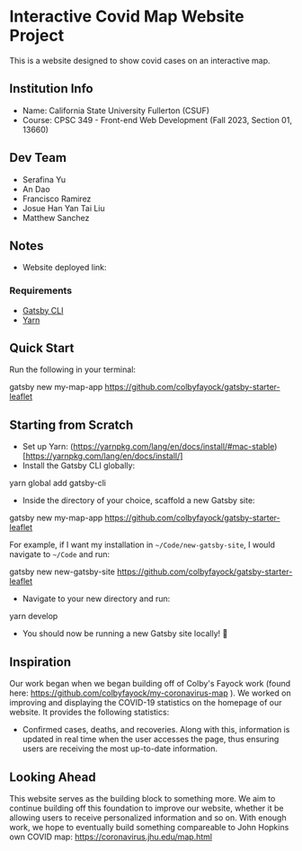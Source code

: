 # Interactive Covid Map Website Project #

This is a website designed to show covid cases on an interactive map.

## Institution Info ##

* Name: California State University Fullerton (CSUF)
* Course: CPSC 349 - Front-end Web Development (Fall 2023, Section 01, 13660)

## Dev Team ##

* Serafina Yu
* An Dao
* Francisco Ramirez
* Josue Han Yan Tai Liu
* Matthew Sanchez

## Notes ##

* Website deployed link:


### Requirements ##
* [Gatsby CLI](https://www.npmjs.com/package/gatsby-cli)
* [Yarn](https://yarnpkg.com/en/)

## Quick Start ##
Run the following in your terminal:

gatsby new my-map-app https://github.com/colbyfayock/gatsby-starter-leaflet


## Starting from Scratch ##
* Set up Yarn: (https://yarnpkg.com/lang/en/docs/install/#mac-stable)[https://yarnpkg.com/lang/en/docs/install/]
* Install the Gatsby CLI globally:

yarn global add gatsby-cli

* Inside the directory of your choice, scaffold a new Gatsby site:

gatsby new my-map-app https://github.com/colbyfayock/gatsby-starter-leaflet

For example, if I want my installation in `~/Code/new-gatsby-site`, I would navigate to `~/Code` and run:

gatsby new new-gatsby-site https://github.com/colbyfayock/gatsby-starter-leaflet

* Navigate to your new directory and run:

yarn develop

* You should now be running a new Gatsby site locally! 🎉

## Inspiration ##
Our work began when we began building off of Colby's Fayock work (found here: https://github.com/colbyfayock/my-coronavirus-map ).
We worked on improving and displaying the COVID-19 statistics on the homepage of our website. It provides the following statistics:
* Confirmed cases, deaths, and recoveries.
Along with this, information is updated in real time when the user accesses the page, thus ensuring users are receiving the most up-to-date information.

## Looking Ahead ##
This website serves as the building block to something more. We aim to continue building off this foundation to improve our website, whether it be allowing users to receive personalized information and so on.
With enough work, we hope to eventually build something compareable to John Hopkins own COVID map: https://coronavirus.jhu.edu/map.html

